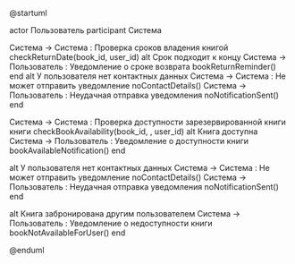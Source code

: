 @startuml

actor Пользователь
participant Система

Система -> Система : Проверка сроков владения книгой checkReturnDate(book_id, user_id)
alt Срок подходит к концу
    Система -> Пользователь : Уведомление о сроке возврата bookReturnReminder()
end
alt У пользователя нет контактных данных
    Система -> Система : Не может отправить уведомление noContactDetails()
    Система -> Пользователь : Неудачная отправка уведомления noNotificationSent()
end

Система -> Система : Проверка доступности зарезервированной книги книги checkBookAvailability(book_id, , user_id)
alt Книга доступна
    Система -> Пользователь : Уведомление о доступности книги bookAvailableNotification()
end

alt У пользователя нет контактных данных
    Система -> Система : Не может отправить уведомление noContactDetails()
    Система -> Пользователь : Неудачная отправка уведомления noNotificationSent()
end

alt Книга забронирована другим пользователем
    Система -> Пользователь : Уведомление о недоступности книги bookNotAvailableForUser()
end

@enduml
